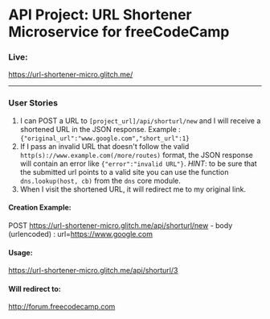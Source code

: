 # API Project: URL Shortener Microservice for freeCodeCamp

### Live: 

https://url-shortener-micro.glitch.me/

------


### User Stories

1. I can POST a URL to `[project_url]/api/shorturl/new` and I will receive a shortened URL in the JSON response. Example : `{"original_url":"www.google.com","short_url":1}`
2. If I pass an invalid URL that doesn't follow the valid `http(s)://www.example.com(/more/routes)` format, the JSON response will contain an error like `{"error":"invalid URL"}`. *HINT*: to be sure that the submitted url points to a valid site you can use the function `dns.lookup(host, cb)` from the `dns` core module.
3. When I visit the shortened URL, it will redirect me to my original link.


#### Creation Example:

POST https://url-shortener-micro.glitch.me/api/shorturl/new - body (urlencoded) :  url=https://www.google.com

#### Usage:

https://url-shortener-micro.glitch.me/api/shorturl/3

#### Will redirect to:

http://forum.freecodecamp.com
